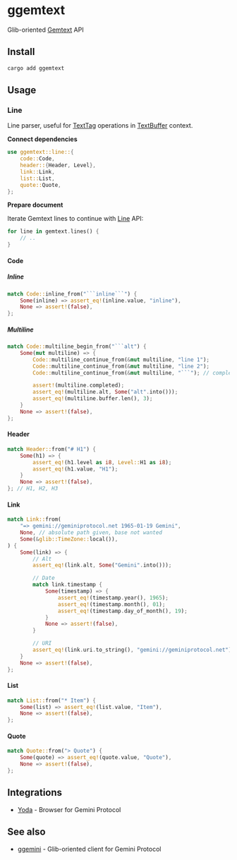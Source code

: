 # ggemtext

Glib-oriented [Gemtext](https://geminiprotocol.net/docs/gemtext.gmi) API

## Install

``` bash
cargo add ggemtext
```

## Usage

### Line

Line parser, useful for [TextTag](https://docs.gtk.org/gtk4/class.TextTag.html) operations in [TextBuffer](https://docs.gtk.org/gtk4/class.TextBuffer.html) context.

**Connect dependencies**

``` rust
use ggemtext::line::{
    code::Code,
    header::{Header, Level},
    link::Link,
    list::List,
    quote::Quote,
};
```

**Prepare document**

Iterate Gemtext lines to continue with [Line](#Line) API:

``` rust
for line in gemtext.lines() {
    // ..
}
```

#### Code

##### Inline

``` rust
match Code::inline_from("```inline```") {
    Some(inline) => assert_eq!(inline.value, "inline"),
    None => assert!(false),
};
```

##### Multiline

``` rust
match Code::multiline_begin_from("```alt") {
    Some(mut multiline) => {
        Code::multiline_continue_from(&mut multiline, "line 1");
        Code::multiline_continue_from(&mut multiline, "line 2");
        Code::multiline_continue_from(&mut multiline, "```"); // complete

        assert!(multiline.completed);
        assert_eq!(multiline.alt, Some("alt".into()));
        assert_eq!(multiline.buffer.len(), 3);
    }
    None => assert!(false),
};
```

#### Header

``` rust
match Header::from("# H1") {
    Some(h1) => {
        assert_eq!(h1.level as i8, Level::H1 as i8);
        assert_eq!(h1.value, "H1");
    }
    None => assert!(false),
}; // H1, H2, H3
```

#### Link

``` rust
match Link::from(
    "=> gemini://geminiprotocol.net 1965-01-19 Gemini",
    None, // absolute path given, base not wanted
    Some(&glib::TimeZone::local()),
) {
    Some(link) => {
        // Alt
        assert_eq!(link.alt, Some("Gemini".into()));

        // Date
        match link.timestamp {
            Some(timestamp) => {
                assert_eq!(timestamp.year(), 1965);
                assert_eq!(timestamp.month(), 01);
                assert_eq!(timestamp.day_of_month(), 19);
            }
            None => assert!(false),
        }

        // URI
        assert_eq!(link.uri.to_string(), "gemini://geminiprotocol.net");
    }
    None => assert!(false),
};
```

#### List

``` rust
match List::from("* Item") {
    Some(list) => assert_eq!(list.value, "Item"),
    None => assert!(false),
};
```

#### Quote

``` rust
match Quote::from("> Quote") {
    Some(quote) => assert_eq!(quote.value, "Quote"),
    None => assert!(false),
};
```

## Integrations

* [Yoda](https://github.com/YGGverse/Yoda) - Browser for Gemini Protocol

## See also

* [ggemini](https://github.com/YGGverse/ggemini) - Glib-oriented client for Gemini Protocol